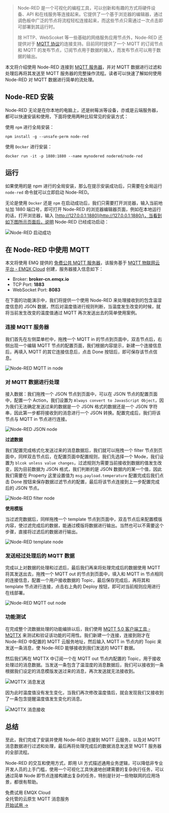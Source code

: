 > Node-RED 是一个可视化的编程工具，可以创新和有趣的方式将硬件设备、API 和在线服务等连接起来。它提供了一个基于浏览器的编辑器，通过调色板中广泛的节点将流程轻松连接起来，而这些节点只需通过一次点击即可部署到其运行时。
>
> 除 HTTP、WebScoket 等一些基础的网络服务应用节点外，Node-RED 还提供对于 [MQTT 协议](https://www.emqx.com/zh/mqtt)的连接支持。目前同时提供了一个 MQTT 的订阅节点和 MQTT 的发布节点，订阅节点用于数据的输入，而发布节点可以用于数据的输出。

本文将介绍使用 Node-RED 连接到 [MQTT 服务器](https://www.emqx.com/zh/mqtt/public-mqtt5-broker)，并对 MQTT 数据进行过滤和处理后再将其发送至 MQTT 服务器的完整操作流程。读者可以快速了解如何使用 Node-RED 对 MQTT 数据进行简单的流处理。

## Node-RED 安装

Node-RED 无论是在你本地的电脑上，还是树莓派等设备，亦或是云端服务器，都可以快速安装和使用，下面将使用两种比较常见的安装方式：

使用 `npm` 进行全局安装：

```
npm install -g --unsafe-perm node-red
```

使用 `Docker` 进行安装：

```
docker run -it -p 1880:1880 --name mynodered nodered/node-red
```

## 运行

如果使用的是 npm 进行的全局安装，那么在提示安装成功后，只需要在全局运行 `node-red` 命令就可以立即启动 Node-RED。

无论是使用 `Docker` 还是 `npm` 在启动成功后，我们只需要打开浏览器，输入当前地址加 1880 端口号，即可打开 Node-RED 的浏览器编辑器页面，例如在本地运行的话，打开浏览器，输入 [http://127.0.0.1:1880](http://127.0.0.1:1880/)，当看到如下图所示页面后，说明 Node-RED 已经成功启动：

![Node-RED 启动成功](https://assets.emqx.com/images/2cda7190fa375cc0e85e65781b70a766.png)

## 在 Node-RED 中使用 MQTT

本文将使用 EMQ 提供的 [免费公共 MQTT 服务器](https://www.emqx.com/zh/mqtt/public-mqtt5-broker)，该服务基于 [MQTT 物联网云平台 - EMQX Cloud](https://www.emqx.com/zh/cloud) 创建，服务器接入信息如下：

- Broker: **broker-cn.emqx.io**
- TCP Port: **1883**
- WebSocket Port: **8083**

在下面的功能演示中，我们将提供一个使用 Node-RED 来处理接收到的包含温湿度信息的 JSON 数据，然后对温度值进行规则判断，当温度发生改变的时候，就将当前发生改变的温度值通过 MQTT 再次发送出去的简单使用案例。

### 连接 MQTT 服务器

我们首先在左侧菜单栏中，拖拽一个 MQTT in 的节点到页面中，双击节点后，右侧出现一个编辑 MQTT 节点的配置页面，我们根据内容提示，新建一个连接信息后，再填入 MQTT 的其它连接信息后，点击 Done 按钮后，即可保存该节点信息。

![Node-RED MQTT in node](https://assets.emqx.com/images/597fb3a3e45ce8544d89d7e8cbdd0b86.png)

### 对 MQTT 数据进行处理

接入数据：我们拖拽一个 JSON 节点到页面中，可以在 JSON 节点的配置页面中，配置一个 Action，我们设置为 `Always convert to JavasScript Object`，因为我们无法确定发送过来的数据是一个 JSON 格式的数据还是一个 JSON 字符串，因此第一步都将接收到的消息进行一个 JSON 转换。配置完成后，我们将该节点与 MQTT in 节点进行连接。

![Node-RED JSON node](https://assets.emqx.com/images/25874952e5de18fe8126ca5afa3d392b.png)

**过滤数据**

我们配置完成格式化发送过来的消息数据后，我们就可以拖拽一个 filter 节点到页面中，同样双击节点后，在配置页面中配置规则，我们先选择一个 Mode，我们设置为 `blcok unless value changes`，过滤规则为需要当前接收到数据的值发生改变，因为目前数据为 JSON 格式，我们判断的是 JSON 数据内的某一个值，因此我们需要在 Property 这里设置值为 `msg.payload.temperature` 配置完成后我们点击 Done 按钮来保存数据过滤节点的配置，最后将该节点连接到上一步配置完成后的 JSON 节点。

![Node-RED filter node](https://assets.emqx.com/images/9b77d353d63a4f2b32045f9d7399cd78.png)

**使用模版**

当过滤完数据后，同样拖拽一个 template 节点到页面中，双击节点后来配置模版内容，使过滤完成后的数据，能通过模版将数据进行输出。当然也可以不需要这个步骤，直接将过滤后的数据进行输出。

![Node-RED template node](https://assets.emqx.com/images/8818d78773b2e7e7b0450c507073ac8c.png)

### 发送经过处理后的 MQTT 数据

完成以上对数据的处理和过滤后，最后我们再来将处理完成后的数据使用 MQTT 将其发送出去，拖拽一个 MQTT out 的节点到页面中，填入和 MQTT in 节点相同的连接信息，配置一个用户接收数据的 Topic，最后保存完成后，再将其和 template 节点进行连接，点击右上角的 Deploy 按钮，即可对当前规则应用进行在线部署。

![Node-RED MQTT out node](https://assets.emqx.com/images/a0aeb565961ad24ed5d0344d16adc01b.png)

### 功能测试

在完成整个流数据处理的功能编排以后，我们使用 [MQTT 5.0 客户端工具 - MQTTX](https://mqttx.app/zh) 来测试和验证该功能的可用性。我们新建一个连接，连接到刚才在 Node-RED 中配置的 MQTT 云服务地址，然后输入 MQTT in 节点内的 Topic 来发送一条消息，使 Node-RED 能够接收到我们发送的 MQTT 数据。

然后我们再在 MQTTX 中订阅一个在 MQTT out 节点内配置的 Topic，用于接收处理过的消息数据。当发送一条包含了温湿度的消息数据后，我们可以接收到一条根据我们设定的消息模版发送过来的消息，再次发送就无法接收到。

![MQTTX 消息发送](https://assets.emqx.com/images/d7f584d50d337c45918af3f3187e522b.png)

因为此时温度值没有发生变化，当我们再次修改温度值后，就会发现我们又接收到了一条包含提醒温度值发生变化的消息。

![MQTTX 消息接收](https://assets.emqx.com/images/04d009b040ca894f026a4beb34014f92.png)

## 总结

至此，我们完成了安装并使用 Node-RED 连接到 MQTT 云服务，以及对 MQTT 消息数据进行过滤和处理，最后再将处理完成后的数据消息发送至 MQTT 服务器的全部流程。

Node-RED 的交互和使用方式，即用 UI 方式描述通用业务逻辑，可以降低非专业开发人员的上手门槛，使用一个可视化工具快速地创建需要的复杂执行任务，可以通过简单 Node 即节点连接构建出复杂的任务，特别是针对一些物联网的应用场景，都很有帮助。


<section class="promotion">
    <div>
        免费试用 EMQX Cloud
        <div class="is-size-14 is-text-normal has-text-weight-normal">全托管的云原生 MQTT 消息服务</div>
    </div>
    <a href="https://accounts-zh.emqx.com/signup?continue=https://cloud.emqx.com/console/deployments/0?oper=new" class="button is-gradient px-5">开始试用 →</a>
</section>
